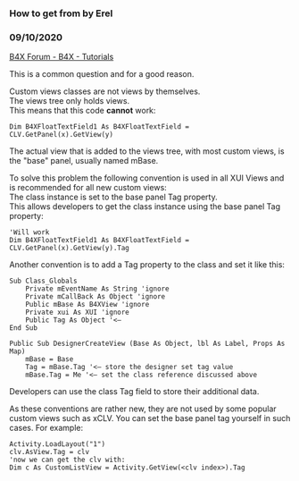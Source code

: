###  How to get <custom view here> from <CLV or any other container> by Erel
### 09/10/2020
[B4X Forum - B4X - Tutorials](https://www.b4x.com/android/forum/threads/117992/)

This is a common question and for a good reason.  
  
Custom views classes are not views by themselves.  
The views tree only holds views.  
This means that this code **cannot** work:  

```B4X
Dim B4XFloatTextField1 As B4XFloatTextField = CLV.GetPanel(x).GetView(y)
```

  
The actual view that is added to the views tree, with most custom views, is the "base" panel, usually named mBase.  
  
To solve this problem the following convention is used in all XUI Views and is recommended for all new custom views:  
The class instance is set to the base panel Tag property.  
This allows developers to get the class instance using the base panel Tag property:  

```B4X
'Will work  
Dim B4XFloatTextField1 As B4XFloatTextField = CLV.GetPanel(x).GetView(y).Tag
```

  
Another convention is to add a Tag property to the class and set it like this:  

```B4X
Sub Class_Globals  
    Private mEventName As String 'ignore  
    Private mCallBack As Object 'ignore  
    Public mBase As B4XView 'ignore  
    Private xui As XUI 'ignore  
    Public Tag As Object '<—  
End Sub  
  
Public Sub DesignerCreateView (Base As Object, lbl As Label, Props As Map)  
    mBase = Base  
    Tag = mBase.Tag '<– store the designer set tag value  
    mBase.Tag = Me '<– set the class reference discussed above
```

  
Developers can use the class Tag field to store their additional data.  
  
As these conventions are rather new, they are not used by some popular custom views such as xCLV. You can set the base panel tag yourself in such cases. For example:  

```B4X
Activity.LoadLayout("1")  
clv.AsView.Tag = clv  
'now we can get the clv with:  
Dim c As CustomListView = Activity.GetView(<clv index>).Tag
```